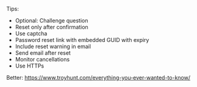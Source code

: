Tips:

- Optional: Challenge question
- Reset only after confirmation
- Use captcha
- Password reset link with embedded GUID with expiry
- Include reset warning in email
- Send email after reset
- Monitor cancellations
- Use HTTPs

Better: https://www.troyhunt.com/everything-you-ever-wanted-to-know/

